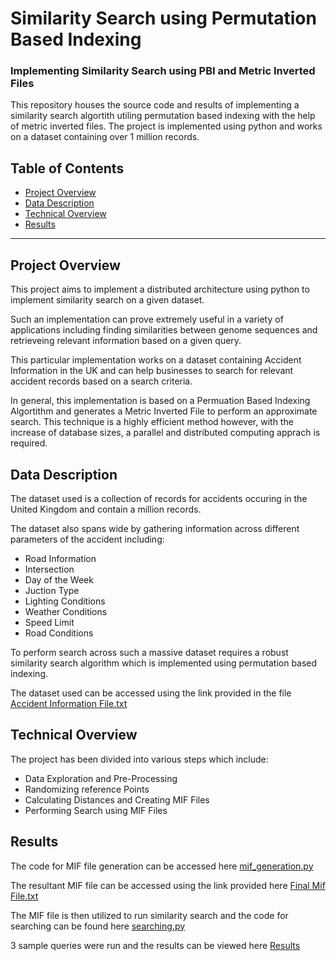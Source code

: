 # Similarity Search using Permutation Based Indexing
### Implementing Similarity Search using PBI and Metric Inverted Files

This repository houses the source code and results of implementing a similarity search algortith utiling permutation based indexing with the help of metric inverted files.
The project is implemented using python and works on a dataset containing over 1 million records.


## Table of Contents

- [Project Overview](#projectoverview)
- [Data Description](#datadescription)
- [Technical Overview](#technicaloverview)
- [Results](#results)

***

<a id='projectoverview'></a>
## Project Overview

This project aims to implement a distributed architecture using python to implement similarity search on a given dataset.

Such an implementation can prove extremely useful in a variety of applications including finding similarities between genome sequences and retrieveing relevant information based on a given query.

This particular implementation works on a dataset containing Accident Information in the UK and can help businesses to search for relevant accident records based on a search criteria.

In general, this implementation is based on a Permuation Based Indexing Algortithm and generates a Metric Inverted File to perform an approximate search.
This technique is a highly efficient method however, with the increase of database sizes, a parallel and distributed computing apprach is required.

<a id='datadescription'></a>
## Data Description

The dataset used is a collection of records for accidents occuring in the United Kingdom and contain a million records.

The dataset also spans wide by gathering information across different parameters of the accident including:
* Road Information
* Intersection
* Day of the Week
* Juction Type
* Lighting Conditions
* Weather Conditions
* Speed Limit
* Road Conditions

To perform search across such a massive dataset requires a robust similarity search algorithm which is implemented using permutation based indexing.

The dataset used can be accessed using the link provided in the file [Accident Information File.txt](https://github.com/ankit-dhall/similarity_search_pbi/blob/main/Accident%20Information%20File.txt)

<a id='technicaloverview'></a>
## Technical Overview

The project has been divided into various steps which include:
* Data Exploration and Pre-Processing
* Randomizing reference Points
* Calculating Distances and Creating MIF Files
* Performing Search using MIF Files

<a id='results'></a>
## Results

The code for MIF file generation can be accessed here [mif_generation.py](https://github.com/ankit-dhall/similarity_search_pbi/blob/main/mif_generation.py)

The resultant MIF file can be accessed using the link provided here [Final Mif File.txt](https://github.com/ankit-dhall/similarity_search_pbi/blob/main/Final%20Mif%20File.txt)

The MIF file is then utilized to run similarity search and the code for searching can be found here [searching.py](https://github.com/ankit-dhall/similarity_search_pbi/blob/main/searching.py)

3 sample queries were run and the results can be viewed here [Results](https://github.com/ankit-dhall/similarity_search_pbi/tree/main/results)